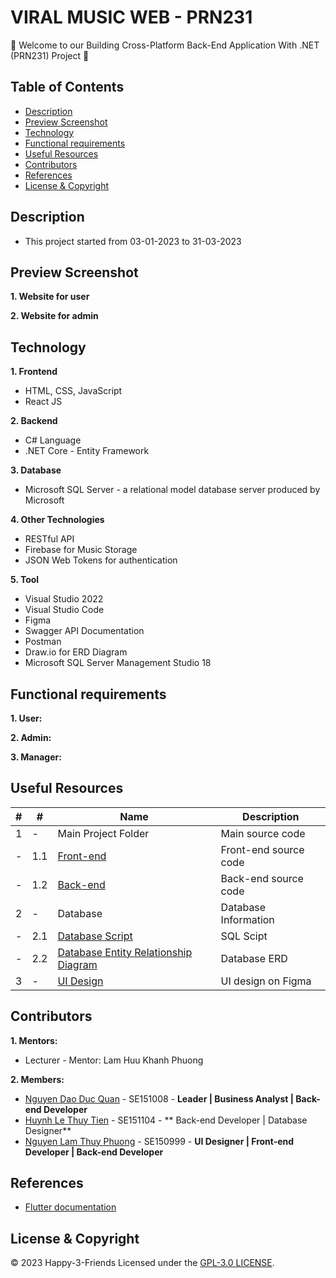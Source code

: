 # VIRAL MUSIC WEB - PRN231

:wave: Welcome to our Building Cross-Platform Back-End Application With .NET (PRN231) Project :wave:

## Table of Contents
- [Description](#description)
- [Preview Screenshot](#preview-screenshot)
- [Technology](#technology)
- [Functional requirements](#functional-requirements)
- [Useful Resources](#useful-resources)
- [Contributors](#contributors)
- [References](#references)
- [License & Copyright](#license--copyright)

## Description
- This project started from 03-01-2023 to 31-03-2023

## Preview Screenshot

**1. Website for user**

**2. Website for admin**
  
## Technology
**1. Frontend**
  - HTML, CSS, JavaScript
  - React JS

**2. Backend**
  - C# Language
  - .NET Core - Entity Framework

**3. Database**
  - Microsoft SQL Server - a relational model database server produced by Microsoft

**4. Other Technologies**
- RESTful API
- Firebase for Music Storage
- JSON Web Tokens for authentication

**5. Tool**
  - Visual Studio 2022
  - Visual Studio Code 
  - Figma
  - Swagger API Documentation
  - Postman
  - Draw.io for ERD Diagram
  - Microsoft SQL Server Management Studio 18

## Functional requirements

**1. User:**

**2. Admin:**

**3. Manager:**

## Useful Resources

#| #| Name | Description
-| -| ---- | -----------
1| -| Main Project Folder | Main source code
-| 1.1| [Front-end](https://github.com/HAPPY-3-FRIENDS/viral-music-web) | Front-end source code
-| 1.2| [Back-end](https://github.com/HAPPY-3-FRIENDS/viral-music-back-end) | Back-end source code
2| -| Database | Database Information
-| 2.1| [Database Script](https://github.com/HAPPY-3-FRIENDS/viral-music-back-end/blob/main/database/ViralMusicDBScript.sql) | SQL Scipt
-| 2.2| [Database Entity Relationship Diagram]() | Database ERD
3| -| [UI Design](https://www.figma.com/proto/HDnvo2txSBeXvzgSTHeUyj/PRN231---Viral-Music-Web?node-id=12-263&scaling=scale-down&page-id=0%3A1&starting-point-node-id=17%3A293&show-proto-sidebar=1) | UI design on Figma

## Contributors
**1. Mentors:**
- Lecturer - Mentor: Lam Huu Khanh Phuong

**2. Members:**
- [Nguyen Dao Duc Quan](https://github.com/dq-qiji) - SE151008 - **Leader | Business Analyst | Back-end Developer**
- [Huynh Le Thuy Tien](https://github.com/tienhuynh-tn) - SE151104 - ** Back-end Developer | Database Designer**
- [Nguyen Lam Thuy Phuong](https://github.com/nguyenlamthuyphuong25) - 	SE150999 - **UI Designer | Front-end Developer | Back-end Developer**

## References
- [Flutter documentation](https://docs.flutter.dev/)

## License & Copyright
&copy; 2023 Happy-3-Friends Licensed under the [GPL-3.0 LICENSE](https://github.com/HAPPY-3-FRIENDS/viral-music-back-end/blob/main/LICENSE).
